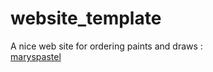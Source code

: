 # website_template
A nice web site for ordering paints and draws :<br/>
[maryspastel](https://www.maryspastel.com)
